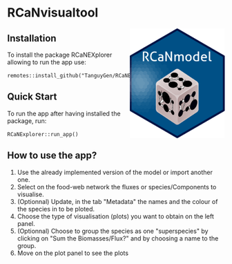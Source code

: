 # RCaNvisualtool
<img src="inst/app/www/logo_rcan.png" align="right" width="220" />

## Installation
To install the package RCaNEXplorer allowing to run the app use:
```
remotes::install_github("TanguyGen/RCaNExplorer")
```

## Quick Start
To run the app after having installed the package, run:
```
RCaNExplorer::run_app()
```

## How to use the app?
1. Use the already implemented version of the model or import another one.
2. Select on the food-web network the fluxes or species/Components to visualise.
3. (Optionnal) Update, in the tab "Metadata" the names and the colour of the species in to be ploted.
3. Choose the type of visualisation (plots) you want to obtain on the left panel.
4. (Optionnal) Choose to group the species as one "superspecies" by clicking on "Sum the Biomasses/Flux?" and by choosing a name to the group.
5. Move on the plot panel to see the plots
